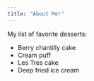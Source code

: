 ```yaml
---
title: "About Me!"
---
```


My list of favorite desserts:
* Berry chantilly cake
* Cream puff
* Les Tres cake
* Deep fried ice cream
